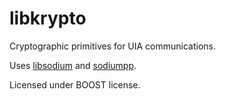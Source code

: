 libkrypto
=========

Cryptographic primitives for UIA communications.

Uses [libsodium](http://labs.opendns.com/2013/03/06/announcing-sodium-a-new-cryptographic-library/) and [sodiumpp](https://github.com/rubendv/sodiumpp).

Licensed under BOOST license.
